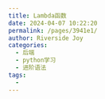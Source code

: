 ```yaml
---
title: Lambda函数
date: 2024-04-07 10:22:20
permalink: /pages/3941e1/
author: Riverside Joy
categories:
  - 后端
  - python学习
  - 进阶语法
tags:
  - 
---
```

